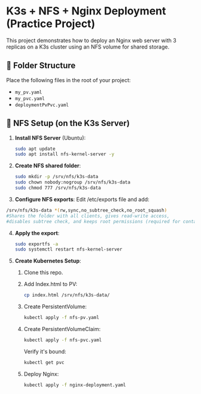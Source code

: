 # K3s + NFS + Nginx Deployment (Practice Project)

This project demonstrates how to deploy an Nginx web server with 3 replicas on a K3s cluster using an NFS volume for shared storage.

## 📁 Folder Structure

Place the following files in the root of your project:

- `my_pv.yaml`
- `my_pvc.yaml`
- `deploymentPvPvc.yaml`

## 📂 NFS Setup (on the K3s Server)

1. **Install NFS Server** (Ubuntu):
   ```bash
   sudo apt update
   sudo apt install nfs-kernel-server -y
   ```
   
2. **Create NFS shared folder**:
   ```bash
   sudo mkdir -p /srv/nfs/k3s-data
   sudo chown nobody:nogroup /srv/nfs/k3s-data
   sudo chmod 777 /srv/nfs/k3s-data
   ```

3. **Configure NFS exports**:
Edit /etc/exports file and add:
```bash 
/srv/nfs/k3s-data *(rw,sync,no_subtree_check,no_root_squash)
#Shares the folder with all clients, gives read-write access, 
#disables subtree check, and keeps root permissions (required for containers).
```

4. **Apply the export**:
   ```bash
   sudo exportfs -a
   sudo systemctl restart nfs-kernel-server
   ```
   
5. **Create Kubernetes Setup**:

   1. Clone this repo.
   
   2. Add Index.html to PV:
      ```bash
	  cp index.html /srv/nfs/k3s-data/
	  ```
   
   3. Create PersistentVolume:
      ```bash
	  kubectl apply -f nfs-pv.yaml
	  ```
	  
   4. Create PersistentVolumeClaim:
      ```bash
	  kubectl apply -f nfs-pvc.yaml
	  ```
	  Verify it's bound:
	  ```bash
	  kubectl get pvc
      ```
	  
   5. Deploy Nginx:
      ```bash
	  kubectl apply -f nginx-deployment.yaml
      ```